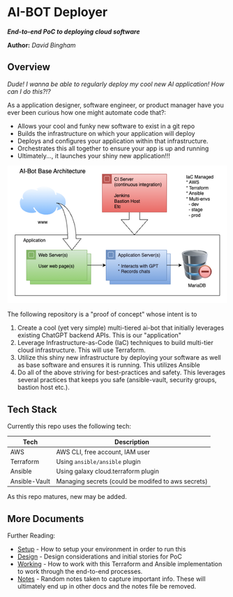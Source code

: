 AI-BOT Deployer
===============

***End-to-end PoC to deploying cloud software***

**Author:** *David Bingham*

## Overview

_Dude! I wanna be able to regularly deploy my cool new AI application! How can
I do this?!?_

As a application designer, software engineer, or product manager have you ever 
been curious how one might automate code that?:

* Allows your cool and funky new software to exist in a git repo
* Builds the infrastructure on which your application will deploy
* Deploys and configures your application within that infrastructure.
* Orchestrates this all together to ensure your app is up and running
* Ultimately..., it launches your shiny new application!!!

![Architecture Diagram](images/AI-Bot-arch.drawio.png "Architecture")

The following repository is a "proof of concept" whose intent is to

1. Create a cool (yet very simple) multi-tiered ai-bot that initially leverages
   existing ChatGPT backend APIs. This is our "application"
2. Leverage Infrastructure-as-Code (IaC) techniques to build multi-tier cloud
   infrastructure. This will use Terraform.
3. Utilize this shiny new infrastructure by deploying your software as well as 
   base software and ensures it is running. This utilizes Ansible
4. Do all of the above striving for best-practices and safety. This leverages
   several practices that keeps you safe (ansible-vault, security groups,
   bastion host etc.).

## Tech Stack
Currently this repo uses the following tech:

| Tech          | Description                                        |
|---------------|----------------------------------------------------|
| AWS           | AWS CLI, free account, IAM user                    |
| Terraform     | Using `ansible/ansible` plugin                     |
| Ansible       | Using galaxy cloud.terraform plugin                |
| Ansible-Vault | Managing secrets (could be modifed to aws secrets) |

As this repo matures, new may be added.

## More Documents

Further Reading:
* [Setup](README_SETUP.md) - How to setup your environment in order to run this
* [Design](README_DESIGN.md) - Design considerations and initial stories for PoC
* [Working](README_WORKING.md) - How to work with this Terraform and Ansible 
  implementation to work through the end-to-end processes.
* [Notes](README_NOTES.md) - Random notes taken to capture important info. These
  will ultimately end up in other docs and the notes file be removed.
